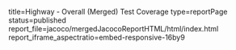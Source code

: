 title=Highway - Overall (Merged) Test Coverage
type=reportPage
status=published
report_file=jacoco/mergedJacocoReportHTML/html/index.html
report_iframe_aspectratio=embed-responsive-16by9
~~~~~~


